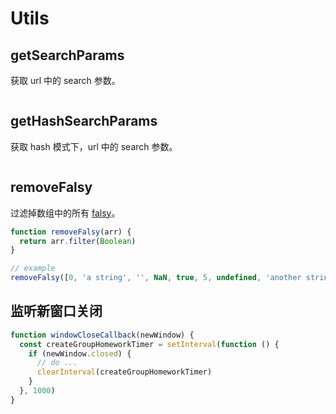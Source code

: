 # Utils

## getSearchParams

获取 url 中的 search 参数。

```js

```

## getHashSearchParams

获取 hash 模式下，url 中的 search 参数。

```js

```

## removeFalsy

过滤掉数组中的所有 [falsy](https://developer.mozilla.org/zh-CN/docs/Glossary/Falsy)。

```js
function removeFalsy(arr) {
  return arr.filter(Boolean)
}

// example
removeFalsy([0, 'a string', '', NaN, true, 5, undefined, 'another string', false]) // [ 'a string', true, 5, 'another string' ]
```

## 监听新窗口关闭

```js
function windowCloseCallback(newWindow) {
  const createGroupHomeworkTimer = setInterval(function () {
    if (newWindow.closed) {
      // do ...
      clearInterval(createGroupHomeworkTimer)
    }
  }, 1000)
}
```
